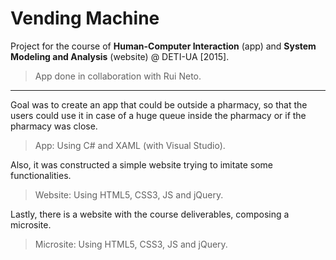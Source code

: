 # Vending Machine

Project for the course of **Human-Computer Interaction** (app) and **System Modeling and Analysis** (website) @ DETI-UA [2015].

> App done in collaboration with Rui Neto.

***

Goal was to create an app that could be outside a pharmacy, so that the users could use it in case of a huge queue inside the pharmacy or if the pharmacy was close.

> App: Using C# and XAML (with Visual Studio).


Also, it was constructed a simple website trying to imitate some functionalities.

> Website: Using HTML5, CSS3, JS and jQuery.


Lastly, there is a website with the course deliverables, composing a microsite.

> Microsite: Using HTML5, CSS3, JS and jQuery.
